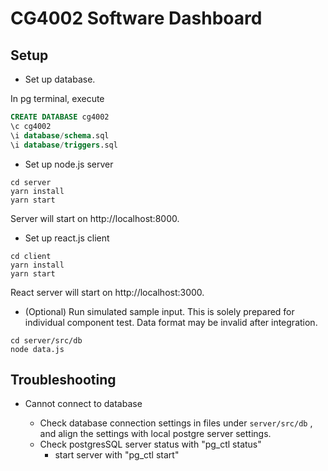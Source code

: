 # CG4002 Software Dashboard
## Setup
- Set up database.

In pg terminal, execute
 ```sql
CREATE DATABASE cg4002
\c cg4002
\i database/schema.sql
\i database/triggers.sql
```

- Set up node.js server
```
cd server
yarn install
yarn start
```
Server will start on http://localhost:8000.

- Set up react.js client
```
cd client
yarn install
yarn start
```
React server will start on http://localhost:3000.

- (Optional) Run simulated sample input. This is solely prepared for individual component test. Data format may be invalid after integration.
```
cd server/src/db
node data.js
```

## Troubleshooting
- Cannot connect to database

    * Check database connection settings in files under `server/src/db`
      , and align the settings with local postgre server settings.
    * Check postgresSQL server status with "pg_ctl status"
        * start server with "pg_ctl start"
